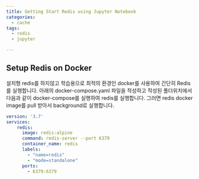 ```yaml
---
title: Getting Start Redis using Jupyter Notebook
categories:
  - cache
tags: 
  - redis
  - jupyter

---
```


## Setup Redis on Docker
설치형 redis를 하지않고 학습용으로 최적의 환경인 docker를 사용하여 간단히 Redis를 실행합니다.
아래의 docker-compose.yaml 파일을 작성하고 작성된 폴더위치에서 다음과 같이 docker-compose를 실행하여 redis를 실행합니다.
그러면 redis docker image를 pull 받아서 background로 실행합니다.  
```yaml
version: '3.7'
services:
    redis:
      image: redis:alpine
      command: redis-server --port 6379
      container_name: redis
      labels:
        - "name=redis"
        - "mode=standalone"
      ports:
        - 6379:6379
```

